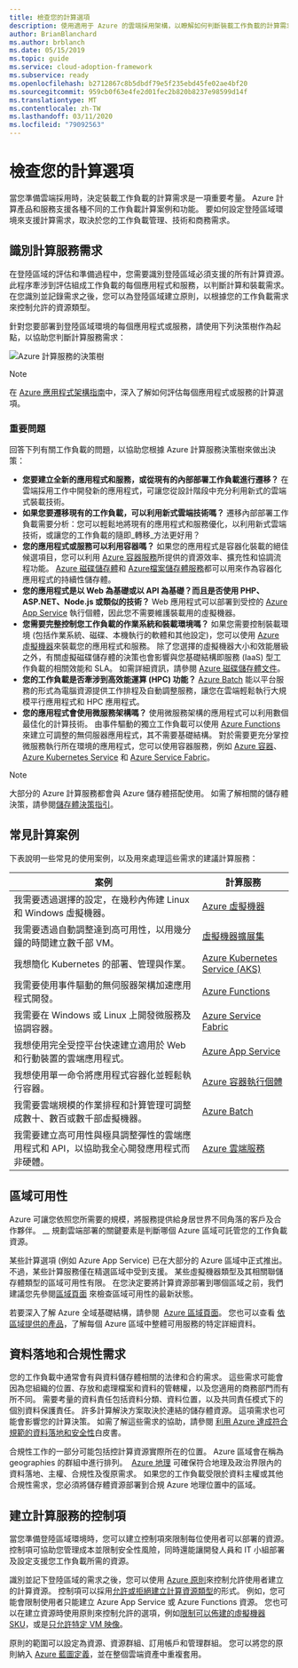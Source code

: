 ```yaml
---
title: 檢查您的計算選項
description: 使用適用于 Azure 的雲端採用架構，以瞭解如何判斷裝載工作負載的計算需求。
author: BrianBlanchard
ms.author: brblanch
ms.date: 05/15/2019
ms.topic: guide
ms.service: cloud-adoption-framework
ms.subservice: ready
ms.openlocfilehash: b2712867c8b5dbdf79e5f235ebd45fe02ae4bf20
ms.sourcegitcommit: 959cb0f63e4fe2d01fec2b820b8237e98599d14f
ms.translationtype: MT
ms.contentlocale: zh-TW
ms.lasthandoff: 03/11/2020
ms.locfileid: "79092563"
---
```

# <a name="review-your-compute-options"></a>檢查您的計算選項

當您準備雲端採用時，決定裝載工作負載的計算需求是一項重要考量。 Azure 計算產品和服務支援各種不同的工作負載計算案例和功能。 要如何設定登陸區域環境來支援計算需求，取決於您的工作負載管理、技術和商務需求。

## <a name="identify-compute-services-requirements"></a>識別計算服務需求

在登陸區域的評估和準備過程中，您需要識別登陸區域必須支援的所有計算資源。 此程序牽涉到評估組成工作負載的每個應用程式和服務，以判斷計算和裝載需求。 在您識別並記錄需求之後，您可以為登陸區域建立原則，以根據您的工作負載需求來控制允許的資源類型。

針對您要部署到登陸區域環境的每個應用程式或服務，請使用下列決策樹作為起點，以協助您判斷計算服務需求：

![Azure 計算服務的決策樹](../../_images/ready/compute-decision-tree.png)

> [!NOTE]
> 在 [Azure 應用程式架構指南](https://docs.microsoft.com/azure/architecture/guide/technology-choices/compute-overview)中，深入了解如何評估每個應用程式或服務的計算選項。

### <a name="key-questions"></a>重要問題

回答下列有關工作負載的問題，以協助您根據 Azure 計算服務決策樹來做出決策：

- **您要建立全新的應用程式和服務，或從現有的內部部署工作負載進行遷移？** 在雲端採用工作中開發新的應用程式，可讓您從設計階段中充分利用新式的雲端式裝載技術。
- **如果您要遷移現有的工作負載，可以利用新式雲端技術嗎？** 遷移內部部署工作負載需要分析：您可以輕鬆地將現有的應用程式和服務優化，以利用新式雲端技術，或讓您的工作負載的隨即_轉移_方法更好用？
- **您的應用程式或服務可以利用容器嗎？** 如果您的應用程式是容器化裝載的絕佳候選項目，您可以利用 [Azure 容器服務](https://azure.microsoft.com/product-categories/containers)所提供的資源效率、擴充性和協調流程功能。 [Azure 磁碟儲存體](https://docs.microsoft.com/azure/virtual-machines/windows/managed-disks-overview)和 [Azure檔案儲存體服務](https://docs.microsoft.com/azure/storage/files/storage-files-introduction)都可以用來作為容器化應用程式的持續性儲存體。
- **您的應用程式是以 Web 為基礎或以 API 為基礎？而且是否使用 PHP、ASP.NET、Node.js 或類似的技術？** Web 應用程式可以部署到受控的 [Azure App Service](https://docs.microsoft.com/azure/app-service/overview) 執行個體，因此您不需要維護裝載用的虛擬機器。
- **您需要完整控制您工作負載的作業系統和裝載環境嗎？** 如果您需要控制裝載環境 (包括作業系統、磁碟、本機執行的軟體和其他設定)，您可以使用 [Azure 虛擬機器](https://azure.microsoft.com/services/virtual-machines)來裝載您的應用程式和服務。 除了您選擇的虛擬機器大小和效能層級之外，有關虛擬磁碟儲存體的決策也會影響與您基礎結構即服務 (IaaS) 型工作負載的相關效能和 SLA。 如需詳細資訊，請參閱 [Azure 磁碟儲存體文件](https://docs.microsoft.com/azure/virtual-machines/windows/managed-disks-overview)。
- **您的工作負載是否牽涉到高效能運算 (HPC) 功能？** [Azure Batch](https://docs.microsoft.com/azure/batch/batch-technical-overview) 能以平台服務的形式為電腦資源提供工作排程及自動調整服務，讓您在雲端輕鬆執行大規模平行應用程式和 HPC 應用程式。
- **您的應用程式會使用微服務架構嗎？** 使用微服務架構的應用程式可以利用數個最佳化的計算技術。 由事件驅動的獨立工作負載可以使用 [Azure Functions](https://docs.microsoft.com/azure/azure-functions/functions-overview) 來建立可調整的無伺服器應用程式，其不需要基礎結構。 對於需要更充分掌控微服務執行所在環境的應用程式，您可以使用容器服務，例如 [Azure 容器](https://docs.microsoft.com/azure/container-instances/container-instances-overview)、[Azure Kubernetes Service](https://docs.microsoft.com/azure/aks/intro-kubernetes) 和 [Azure Service Fabric](https://docs.microsoft.com/azure/service-fabric/service-fabric-overview)。

> [!NOTE]
> 大部分的 Azure 計算服務都會與 Azure 儲存體搭配使用。 如需了解相關的儲存體決策，請參閱[儲存體決策指引](./storage-options.md)。

## <a name="common-compute-scenarios"></a>常見計算案例

下表說明一些常見的使用案例，以及用來處理這些需求的建議計算服務：

| **案例** | **計算服務** |
| --- | --- |
| 我需要透過選擇的設定，在幾秒內佈建 Linux 和 Windows 虛擬機器。 | [Azure 虛擬機器](https://azure.microsoft.com/services/virtual-machines) |
| 我需要透過自動調整達到高可用性，以用幾分鐘的時間建立數千部 VM。 | [虛擬機器擴展集](https://azure.microsoft.com/services/virtual-machine-scale-sets) |
| 我想簡化 Kubernetes 的部署、管理與作業。 | [Azure Kubernetes Service (AKS)](https://azure.microsoft.com/services/kubernetes-service) |
| 我需要使用事件驅動的無伺服器架構加速應用程式開發。 | [Azure Functions](https://azure.microsoft.com/services/functions) |
| 我需要在 Windows 或 Linux 上開發微服務及協調容器。 | [Azure Service Fabric](https://azure.microsoft.com/services/service-fabric) |
| 我想使用完全受控平台快速建立適用於 Web 和行動裝置的雲端應用程式。 | [Azure App Service](https://azure.microsoft.com/services/app-service) |
| 我想使用單一命令將應用程式容器化並輕鬆執行容器。 | [Azure 容器執行個體](https://azure.microsoft.com/services/container-instances) |
| 我需要雲端規模的作業排程和計算管理可調整成數十、數百或數千部虛擬機器。 | [Azure Batch](https://azure.microsoft.com/services/batch) |
| 我需要建立高可用性與極具調整彈性的雲端應用程式和 API，以協助我全心開發應用程式而非硬體。 | [Azure 雲端服務](https://azure.microsoft.com/services/cloud-services) |

## <a name="regional-availability"></a>區域可用性

Azure 可讓您依照您所需要的規模，將服務提供給身居世界不同角落的客戶及合作夥伴。 __ 規劃雲端部署的關鍵要素是判斷哪個 Azure 區域可託管您的工作負載資源。

某些計算選項 (例如 Azure App Service) 已在大部分的 Azure 區域中正式推出。 不過，某些計算服務僅在精選區域中受到支援。 某些虛擬機器類型及其相關聯儲存體類型的區域可用性有限。 在您決定要將計算資源部署到哪個區域之前，我們建議您先參閱[區域頁面](https://azure.microsoft.com/global-infrastructure/services/?regions=all&products=azure-vmware-cloudsimple,cloud-services,batch,container-instances,app-service,service-fabric,functions,kubernetes-service,virtual-machine-scale-sets,virtual-machines) 來檢查區域可用性的最新狀態。

若要深入了解 Azure 全域基礎結構，請參閱  [Azure 區域頁面](https://azure.microsoft.com/global-infrastructure/regions)。 您也可以查看 [依區域提供的產品](https://azure.microsoft.com/global-infrastructure/services/?regions=all&products=all)，了解每個 Azure 區域中整體可用服務的特定詳細資料。

## <a name="data-residency-and-compliance-requirements"></a>資料落地和合規性需求

您的工作負載中通常會有與資料儲存體相關的法律和合約需求。 這些需求可能會因為您組織的位置、存放和處理檔案和資料的管轄權，以及您適用的商務部門而有所不同。 需要考量的資料責任包括資料分類、資料位置，以及共同責任模式下的個別資料保護責任。 許多計算解決方案取決於連結的儲存體資源。 這項需求也可能會影響您的計算決策。 如需了解這些需求的協助，請參閱 [利用 Azure 達成符合規範的資料落地和安全性](https://azure.microsoft.com/resources/achieving-compliant-data-residency-and-security-with-azure)白皮書。

合規性工作的一部分可能包括控計算資源實際所在的位置。 Azure 區域會在稱為 geographies 的群組中進行排列。  [Azure 地理](https://azure.microsoft.com/global-infrastructure/geographies) 可確保符合地理及政治界限內的資料落地、主權、合規性及復原需求。 如果您的工作負載受限於資料主權或其他合規性需求，您必須將儲存體資源部署到合規 Azure 地理位置中的區域。

## <a name="establish-controls-for-compute-services"></a>建立計算服務的控制項

當您準備登陸區域環境時，您可以建立控制項來限制每位使用者可以部署的資源。 控制項可協助您管理成本並限制安全性風險，同時還能讓開發人員和 IT 小組部署及設定支援您工作負載所需的資源。

識別並記下登陸區域的需求之後，您可以使用 [Azure 原則](https://docs.microsoft.com/azure/governance/policy/overview)來控制允許使用者建立的計算資源。 控制項可以採用[允許或拒絕建立計算資源類型](https://docs.microsoft.com/azure/governance/policy/samples/allowed-resource-types)的形式。 例如，您可能會限制使用者只能建立 Azure App Service 或 Azure Functions 資源。 您也可以在建立資源時使用原則來控制允許的選項，例如[限制可以佈建的虛擬機器 SKU](https://docs.microsoft.com/azure/governance/policy/samples/allowed-skus-storage)，或是[只允許特定 VM 映像](https://docs.microsoft.com/azure/governance/policy/samples/allowed-custom-images)。

原則的範圍可以設定為資源、資源群組、訂用帳戶和管理群組。 您可以將您的原則納入 [Azure 藍圖定義](https://docs.microsoft.com/azure/governance/blueprints/overview)，並在整個雲端資產中重複套用。
